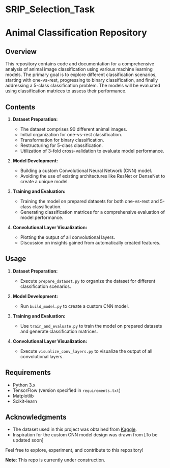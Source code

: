 # SRIP_Selection_Task



# Animal Classification Repository

## Overview

This repository contains code and documentation for a comprehensive analysis of animal image classification using various machine learning models. The primary goal is to explore different classification scenarios, starting with one-vs-rest, progressing to binary classification, and finally addressing a 5-class classification problem. The models will be evaluated using classification matrices to assess their performance.


## Contents

1. **Dataset Preparation:**
   - The dataset comprises 90 different animal images.
   - Initial organization for one-vs-rest classification.
   - Transformation for binary classification.
   - Restructuring for 5-class classification.
   - Utilization of 3-fold cross-validation to evaluate model performance.

2. **Model Development:**
   - Building a custom Convolutional Neural Network (CNN) model.
   - Avoiding the use of existing architectures like ResNet or DenseNet to create a unique model.

3. **Training and Evaluation:**
   - Training the model on prepared datasets for both one-vs-rest and 5-class classification.
   - Generating classification matrices for a comprehensive evaluation of model performance.

4. **Convolutional Layer Visualization:**
   - Plotting the output of all convolutional layers.
   - Discussion on insights gained from automatically created features.

## Usage

1. **Dataset Preparation:**
   - Execute `prepare_dataset.py` to organize the dataset for different classification scenarios.

2. **Model Development:**
   - Run `build_model.py` to create a custom CNN model.

3. **Training and Evaluation:**
   - Use `train_and_evaluate.py` to train the model on prepared datasets and generate classification matrices.

4. **Convolutional Layer Visualization:**
   - Execute `visualize_conv_layers.py` to visualize the output of all convolutional layers.

## Requirements

- Python 3.x
- TensorFlow (version specified in `requirements.txt`)
- Matplotlib
- Scikit-learn

## Acknowledgments

- The dataset used in this project was obtained from [Kaggle](https://www.kaggle.com/datasets/iamsouravbanerjee/animal-image-dataset-90-different-animals?resource=download).
- Inspiration for the custom CNN model design was drawn from [To be updated soon]


Feel free to explore, experiment, and contribute to this repository!


**Note**: This repo is currently under construction.

